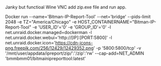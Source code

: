 Janky but functioal Wine VNC add zip.exe file and run app.

Docker run --name='Bitman-IP-Report-Tool' --net='bridge' --pids-limit 2048 -e TZ="America/Chicago" -e HOST_CONTAINERNAME="Bitman-IP-Report-Tool" -e 'USER_ID'='0' -e 'GROUP_ID'='0' -l net.unraid.docker.managed=dockerman -l net.unraid.docker.webui='http://[IP]:[PORT:5800]' -l net.unraid.docker.icon='https://cdn-icons-png.freepik.com/256/12429/12429352.png' -p '5800:5800/tcp' -v '/mnt/user/appdata/ipreport/zip/':'/zip':'rw' --cap-add=NET_ADMIN 'bmmbmm01/bitmainipreporttool:latest'
